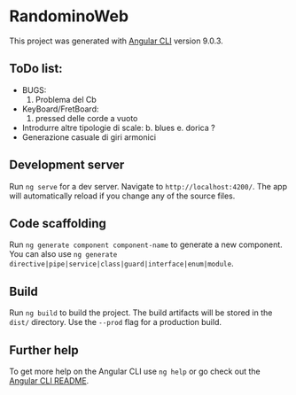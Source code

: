 # RandominoWeb

This project was generated with [Angular CLI](https://github.com/angular/angular-cli) version 9.0.3.

## ToDo list:
- BUGS:
    1. Problema del Cb
- KeyBoard/FretBoard:
    1. pressed delle corde a vuoto
- Introdurre altre tipologie di scale:
    b. blues
    e. dorica ?
- Generazione casuale di giri armonici

## Development server

Run `ng serve` for a dev server. Navigate to `http://localhost:4200/`. The app will automatically reload if you change any of the source files.

## Code scaffolding

Run `ng generate component component-name` to generate a new component. You can also use `ng generate directive|pipe|service|class|guard|interface|enum|module`.

## Build

Run `ng build` to build the project. The build artifacts will be stored in the `dist/` directory. Use the `--prod` flag for a production build.

## Further help

To get more help on the Angular CLI use `ng help` or go check out the [Angular CLI README](https://github.com/angular/angular-cli/blob/master/README.md).
